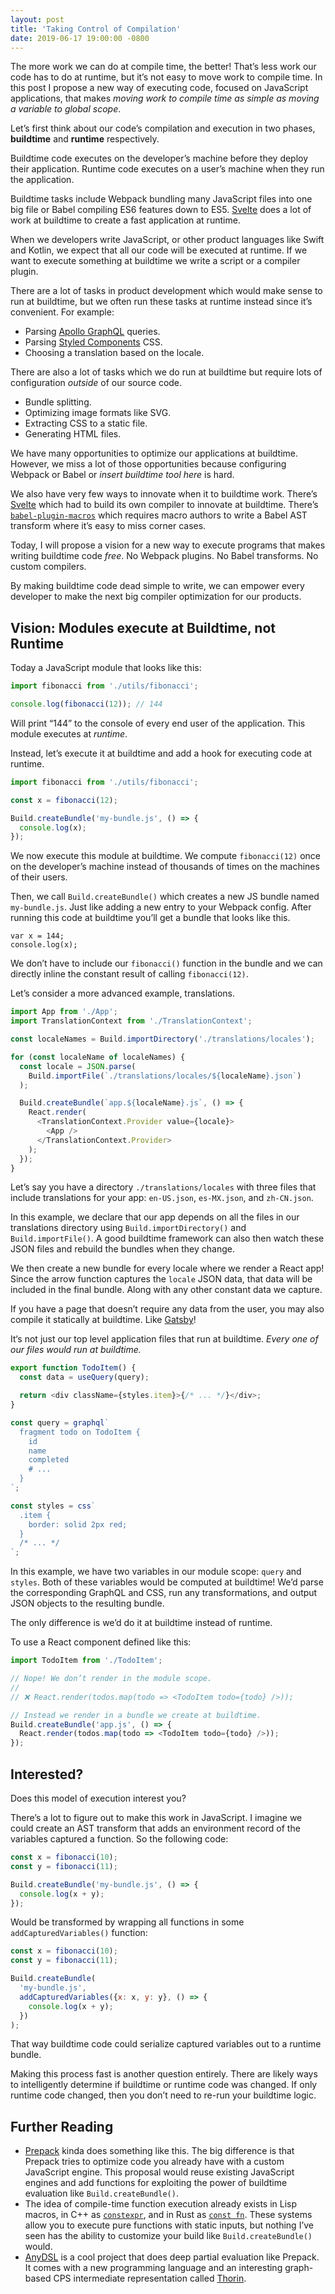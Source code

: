 ```yaml
---
layout: post
title: 'Taking Control of Compilation'
date: 2019-06-17 19:00:00 -0800
---
```


The more work we can do at compile time, the better! That’s less work our code
has to do at runtime, but it’s not easy to move work to compile time. In this
post I propose a new way of executing code, focused on JavaScript applications,
that makes _moving work to compile time as simple as moving a variable to global
scope_.

Let’s first think about our code’s compilation and execution in two phases,
**buildtime** and **runtime** respectively.

Buildtime code executes on the developer’s machine before they deploy their
application. Runtime code executes on a user’s machine when they run the
application.

Buildtime tasks include Webpack bundling many JavaScript files into one big file
or Babel compiling ES6 features down to ES5. [Svelte](https://svelte.dev/) does
a lot of work at buildtime to create a fast application at runtime.

When we developers write JavaScript, or other product languages like Swift and
Kotlin, we expect that all our code will be executed at runtime. If we want to
execute something at buildtime we write a script or a compiler plugin.

There are a lot of tasks in product development which would make sense to run at
buildtime, but we often run these tasks at runtime instead since it’s
convenient. For example:

- Parsing [Apollo GraphQL](https://github.com/apollographql/graphql-tag)
  queries.
- Parsing [Styled Components](https://www.styled-components.com/) CSS.
- Choosing a translation based on the locale.

There are also a lot of tasks which we do run at buildtime but require lots of
configuration _outside_ of our source code.

- Bundle splitting.
- Optimizing image formats like SVG.
- Extracting CSS to a static file.
- Generating HTML files.

We have many opportunities to optimize our applications at buildtime. However,
we miss a lot of those opportunities because configuring Webpack or Babel or
_insert buildtime tool here_ is hard.

We also have very few ways to innovate when it to buildtime work. There’s
[Svelte](https://svelte.dev) which had to build its own compiler to innovate at
buildtime. There’s
[`babel-plugin-macros`](https://github.com/kentcdodds/babel-plugin-macros) which
requires macro authors to write a Babel AST transform where it’s easy to miss
corner cases.

Today, I will propose a vision for a new way to execute programs that makes
writing buildtime code _free_. No Webpack plugins. No Babel transforms. No
custom compilers.

By making buildtime code dead simple to write, we can empower every developer to
make the next big compiler optimization for our products.

## Vision: Modules execute at Buildtime, not Runtime

Today a JavaScript module that looks like this:

```js
import fibonacci from './utils/fibonacci';

console.log(fibonacci(12)); // 144
```

Will print “144” to the console of every end user of the application. This
module executes at _runtime_.

Instead, let’s execute it at buildtime and add a hook for executing code at
runtime.

```js
import fibonacci from './utils/fibonacci';

const x = fibonacci(12);

Build.createBundle('my-bundle.js', () => {
  console.log(x);
});
```

We now execute this module at buildtime. We compute `fibonacci(12)` once on the
developer’s machine instead of thousands of times on the machines of their
users.

Then, we call `Build.createBundle()` which creates a new JS bundle named
`my-bundle.js`. Just like adding a new entry to your Webpack config. After
running this code at buildtime you’ll get a bundle that looks like this.

```
var x = 144;
console.log(x);
```

We don’t have to include our `fibonacci()` function in the bundle and we can
directly inline the constant result of calling `fibonacci(12)`.

Let’s consider a more advanced example, translations.

```js
import App from './App';
import TranslationContext from './TranslationContext';

const localeNames = Build.importDirectory('./translations/locales');

for (const localeName of localeNames) {
  const locale = JSON.parse(
    Build.importFile(`./translations/locales/${localeName}.json`)
  );

  Build.createBundle(`app.${localeName}.js`, () => {
    React.render(
      <TranslationContext.Provider value={locale}>
        <App />
      </TranslationContext.Provider>
    );
  });
}
```

Let’s say you have a directory `./translations/locales` with three files that
include translations for your app: `en-US.json`, `es-MX.json`, and `zh-CN.json`.

In this example, we declare that our app depends on all the files in our
translations directory using `Build.importDirectory()` and `Build.importFile()`.
A good buildtime framework can also then watch these JSON files and rebuild the
bundles when they change.

We then create a new bundle for every locale where we render a React app! Since
the arrow function captures the `locale` JSON data, that data will be included
in the final bundle. Along with any other constant data we capture.

If you have a page that doesn’t require any data from the user, you may also
compile it statically at buildtime. Like [Gatsby](https://www.gatsbyjs.org/)!

It‘s not just our top level application files that run at buildtime. _Every one
of our files would run at buildtime._

```js
export function TodoItem() {
  const data = useQuery(query);

  return <div className={styles.item}>{/* ... */}</div>;
}

const query = graphql`
  fragment todo on TodoItem {
    id
    name
    completed
    # ...
  }
`;

const styles = css`
  .item {
    border: solid 2px red;
  }
  /* ... */
`;
```

In this example, we have two variables in our module scope: `query` and
`styles`. Both of these variables would be computed at buildtime! We’d parse the
corresponding GraphQL and CSS, run any transformations, and output JSON objects
to the resulting bundle.

The only difference is we’d do it at buildtime instead of runtime.

To use a React component defined like this:

```js
import TodoItem from './TodoItem';

// Nope! We don’t render in the module scope.
//
// ❌ React.render(todos.map(todo => <TodoItem todo={todo} />));

// Instead we render in a bundle we create at buildtime.
Build.createBundle('app.js', () => {
  React.render(todos.map(todo => <TodoItem todo={todo} />));
});
```

## Interested?

Does this model of execution interest you?

There’s a lot to figure out to make this work in JavaScript. I imagine we could
create an AST transform that adds an environment record of the variables
captured a function. So the following code:

```js
const x = fibonacci(10);
const y = fibonacci(11);

Build.createBundle('my-bundle.js', () => {
  console.log(x + y);
});
```

Would be transformed by wrapping all functions in some `addCapturedVariables()`
function:

```js
const x = fibonacci(10);
const y = fibonacci(11);

Build.createBundle(
  'my-bundle.js',
  addCapturedVariables({x: x, y: y}, () => {
    console.log(x + y);
  })
);
```

That way buildtime code could serialize captured variables out to a runtime
bundle.

Making this process fast is another question entirely. There are likely ways to
intelligently determine if buildtime or runtime code was changed. If only
runtime code changed, then you don’t need to re-run your buildtime logic.

## Further Reading

- [Prepack](https://github.com/facebook/prepack) kinda does something like this.
  The big difference is that Prepack tries to optimize code you already have
  with a custom JavaScript engine. This proposal would reuse existing JavaScript
  engines and add functions for exploiting the power of buildtime evaluation
  like `Build.createBundle()`.
- The idea of compile-time function execution already exists in Lisp macros, in
  C++ as [`constexpr`](https://en.cppreference.com/w/cpp/language/constexpr),
  and in Rust as
  [`const fn`](https://doc.rust-lang.org/unstable-book/language-features/const-fn.html).
  These systems allow you to execute pure functions with static inputs, but
  nothing I’ve seen has the ability to customize your build like
  `Build.createBundle()` would.
- [AnyDSL](https://anydsl.github.io/) is a cool project that does deep partial
  evaluation like Prepack. It comes with a new programming language and an
  interesting graph-based CPS intermediate representation called
  [Thorin](https://anydsl.github.io/Thorin.html).

